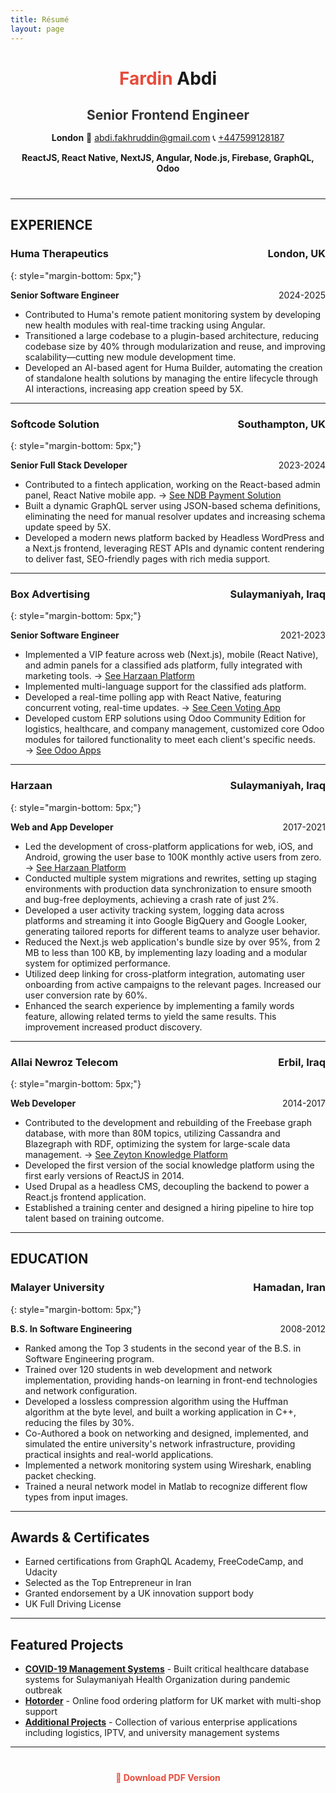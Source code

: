 ```yaml
---
title: Résumé
layout: page
---
```


<div style="text-align: center; margin-bottom: 40px;">
  <h1 style="margin-bottom: 5px;"><span style="color: #e74c3c;">Fardin</span> Abdi</h1>
  <h2 style="color: #333; margin-bottom: 15px;">Senior Frontend Engineer</h2>
  <p style="margin-bottom: 10px;"><strong>London</strong> 📧 <a href="mailto:abdi.fakhruddin@gmail.com">abdi.fakhruddin@gmail.com</a> 📞 <a href="telto:+447599128187">+447599128187</a></p>
  <p style="margin-bottom: 15px;"><strong>ReactJS, React Native, NextJS, Angular, Node.js, Firebase, GraphQL, Odoo</strong></p>
</div>

---

## EXPERIENCE

### Huma Therapeutics <span style="float: right;">London, UK</span>
{: style="margin-bottom: 5px;"}

**Senior Software Engineer** <span style="float: right;">2024-2025</span>

-   Contributed to Huma's remote patient monitoring system by developing new health modules with real-time tracking using Angular.
-   Transitioned a large codebase to a plugin-based architecture, reducing codebase size by 40% through modularization and reuse, and improving scalability—cutting new module development time.
-   Developed an AI-based agent for Huma Builder, automating the creation of standalone health solutions by managing the entire lifecycle through AI interactions, increasing app creation speed by 5X.

---

### Softcode Solution <span style="float: right;">Southampton, UK</span>
{: style="margin-bottom: 5px;"}

**Senior Full Stack Developer** <span style="float: right;">2023-2024</span>

-   Contributed to a fintech application, working on the React-based admin panel, React Native mobile app. → [See NDB Payment Solution](/2024/04/01/ndb/)
-   Built a dynamic GraphQL server using JSON-based schema definitions, eliminating the need for manual resolver updates and increasing schema update speed by 5X.
-   Developed a modern news platform backed by Headless WordPress and a Next.js frontend, leveraging REST APIs and dynamic content rendering to deliver fast, SEO-friendly pages with rich media support.

---

### Box Advertising <span style="float: right;">Sulaymaniyah, Iraq</span>
{: style="margin-bottom: 5px;"}

**Senior Software Engineer** <span style="float: right;">2021-2023</span>

-   Implemented a VIP feature across web (Next.js), mobile (React Native), and admin panels for a classified ads platform, fully integrated with marketing tools. → [See Harzaan Platform](/2017/08/19/harzaan/)
-   Implemented multi-language support for the classified ads platform.
-   Developed a real-time polling app with React Native, featuring concurrent voting, real-time updates. → [See Ceen Voting App](/2022/05/01/ceen/)
-   Developed custom ERP solutions using Odoo Community Edition for logistics, healthcare, and company management, customized core Odoo modules for tailored functionality to meet each client's specific needs. → [See Odoo Apps](/2021/02/10/odoo/)

---

### Harzaan <span style="float: right;">Sulaymaniyah, Iraq</span>
{: style="margin-bottom: 5px;"}

**Web and App Developer** <span style="float: right;">2017-2021</span>

-   Led the development of cross-platform applications for web, iOS, and Android, growing the user base to 100K monthly active users from zero. → [See Harzaan Platform](/2017/08/19/harzaan/)
-   Conducted multiple system migrations and rewrites, setting up staging environments with production data synchronization to ensure smooth and bug-free deployments, achieving a crash rate of just 2%.
-   Developed a user activity tracking system, logging data across platforms and streaming it into Google BigQuery and Google Looker, generating tailored reports for different teams to analyze user behavior.
-   Reduced the Next.js web application's bundle size by over 95%, from 2 MB to less than 100 KB, by implementing lazy loading and a modular system for optimized performance.
-   Utilized deep linking for cross-platform integration, automating user onboarding from active campaigns to the relevant pages. Increased our user conversion rate by 60%.
-   Enhanced the search experience by implementing a family words feature, allowing related terms to yield the same results. This improvement increased product discovery.

---

### Allai Newroz Telecom <span style="float: right;">Erbil, Iraq</span>
{: style="margin-bottom: 5px;"}

**Web Developer** <span style="float: right;">2014-2017</span>

-   Contributed to the development and rebuilding of the Freebase graph database, with more than 80M topics, utilizing Cassandra and Blazegraph with RDF, optimizing the system for large-scale data management. → [See Zeyton Knowledge Platform](/2014/10/20/zeyton/)
-   Developed the first version of the social knowledge platform using the first early versions of ReactJS in 2014.
-   Used Drupal as a headless CMS, decoupling the backend to power a React.js frontend application.
-   Established a training center and designed a hiring pipeline to hire top talent based on training outcome.

---

## EDUCATION

### Malayer University <span style="float: right;">Hamadan, Iran</span>
{: style="margin-bottom: 5px;"}

**B.S. In Software Engineering** <span style="float: right;">2008-2012</span>

-   Ranked among the Top 3 students in the second year of the B.S. in Software Engineering program.
-   Trained over 120 students in web development and network implementation, providing hands-on learning in front-end technologies and network configuration.
-   Developed a lossless compression algorithm using the Huffman algorithm at the byte level, and built a working application in C++, reducing the files by 30%.
-   Co-Authored a book on networking and designed, implemented, and simulated the entire university's network infrastructure, providing practical insights and real-world applications.
-   Implemented a network monitoring system using Wireshark, enabling packet checking.
-   Trained a neural network model in Matlab to recognize different flow types from input images.

---

## Awards & Certificates

-   Earned certifications from GraphQL Academy, FreeCodeCamp, and Udacity
-   Selected as the Top Entrepreneur in Iran
-   Granted endorsement by a UK innovation support body
-   UK Full Driving License

---

## Featured Projects

-   **[COVID-19 Management Systems](/2021/02/10/sarbakho/)** - Built critical healthcare database systems for Sulaymaniyah Health Organization during pandemic outbreak
-   **[Hotorder](/2022/05/05/hotorder/)** - Online food ordering platform for UK market with multi-shop support
-   **[Additional Projects](/2022/02/10/more/)** - Collection of various enterprise applications including logistics, IPTV, and university management systems

---

<div style="text-align: center; margin-top: 40px;">
  <p><a href="/assets/fardin-cv.pdf" target="_blank" style="color: #e74c3c; text-decoration: none; font-weight: bold;">📄 Download PDF Version</a></p>
</div>
